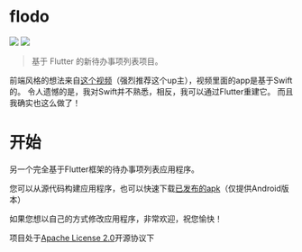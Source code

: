 # flodo

<a href="https://github.com/Rogerskelamen/flodo/releases"><img src="https://img.shields.io/github/v/release/Rogerskelamen/flodo?color=green&display_name=tag"></a>
<a href="http://www.apache.org/licenses/LICENSE-2.0"><img src="https://img.shields.io/badge/license-Apache%202-blue"></a>

> 基于 Flutter 的新待办事项列表项目。

前端风格的想法来自[这个视频](https://www.bilibili.com/video/BV1Jt411u7RD)（强烈推荐这个up主），视频里面的app是基于Swift的。 令人遗憾的是，我对Swift并不熟悉，相反，我可以通过Flutter重建它。 而且我确实也这么做了！

# 开始

另一个完全基于Flutter框架的待办事项列表应用程序。

您可以从源代码构建应用程序，也可以快速下载[已发布的apk](https://github.com/Rogerskelamen/flodo/releases)（仅提供Android版本）

如果您想以自己的方式修改应用程序，非常欢迎，祝您愉快！

项目处于[Apache License 2.0](https://github.com/Rogerskelamen/flodo/blob/master/LICENSE)开源协议下